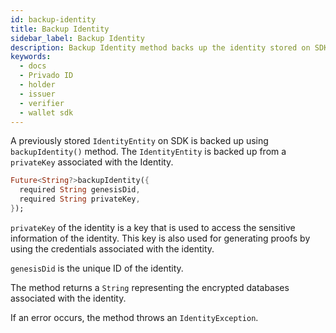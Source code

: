 ```yaml
---
id: backup-identity
title: Backup Identity
sidebar_label: Backup Identity
description: Backup Identity method backs up the identity stored on SDK.
keywords:
  - docs
  - Privado ID
  - holder
  - issuer
  - verifier
  - wallet sdk
---
```


A previously stored `IdentityEntity` on SDK is backed up using `backupIdentity()` method. The `IdentityEntity` is backed up from a `privateKey` associated with the Identity.

```dart
Future<String?>backupIdentity({
  required String genesisDid,
  required String privateKey,
});
```

`privateKey` of the identity is a key that is used to access the sensitive information of the identity. This key is also used for generating proofs by using the credentials associated with the identity.

`genesisDid` is the unique ID of the identity.

The method returns a `String` representing the encrypted databases associated with the identity.

If an error occurs, the method throws an `IdentityException`.
